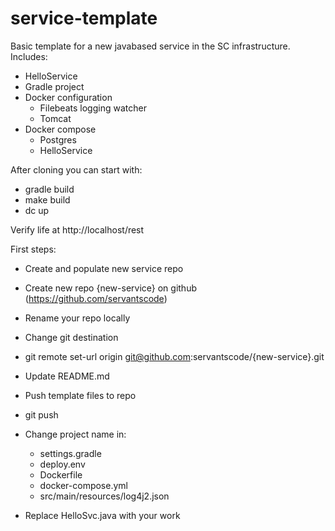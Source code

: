 # service-template

Basic template for a new javabased service in the SC infrastructure. Includes:
* HelloService
* Gradle project
* Docker configuration
  * Filebeats logging watcher
  * Tomcat
* Docker compose 
  * Postgres
  * HelloService


After cloning you can start with:
* gradle build
* make build
* dc up

Verify life at http://localhost/rest

First steps:
* Create and populate new service repo
 * Create new repo {new-service} on github (https://github.com/servantscode)
 * Rename your repo locally
 * Change git destination 
  * git remote set-url origin git@github.com:servantscode/{new-service}.git
 * Update README.md
 * Push template files to repo
  * git push

* Change project name in:
  * settings.gradle
  * deploy.env
  * Dockerfile
  * docker-compose.yml
  * src/main/resources/log4j2.json

* Replace HelloSvc.java with your work
